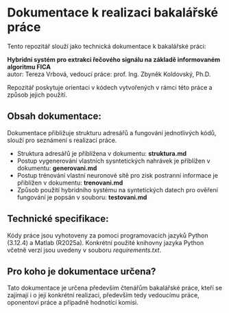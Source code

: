# Dokumentace k realizaci bakalářské práce
Tento repozitář slouží jako technická dokumentace k bakalářské práci:

**Hybridní systém pro extrakci řečového signálu na základě informovaném algoritmu FICA** 
<br> autor: Tereza Vrbová, vedoucí práce: prof. Ing. Zbyněk Koldovský, Ph.D.

Repozitář poskytuje orientaci v kódech vytvořených v rámci této práce a způsob jejich použití.

## Obsah dokumentace:
Dokumentace přibližuje strukturu adresářů a fungování jednotlivých kódů, slouží pro seznámení s realizací práce.

* Struktura adresářů je přiblížena v dokumentu: **struktura.md**
* Postup vygenerování vlastních sysntetických nahrávek je přiblížen v dokumentu: **generovani.md**
* Postup trénování vlastní neuronové sítě pro zisk postranní informace je přiblížen v dokumentu: **trenovani.md**
* Způsob použití hybridního systému na syntetických datech pro ověření fungování je popsán v souboru: **testovani.md**

## Technické specifikace:
Kódy práce jsou vyhotoveny za pomoci programovacích jazyků Python (3.12.4) a Matlab (R2025a). Konkrétní použité knihovny jazyka Python včetně verzí jsou uvedeny v souboru *requirements.txt*.

## Pro koho je dokumentace určena?
Tato dokumentace je určena především čtenářům bakalářské práce, kteří se zajímají i o její konkrétní realizaci, především tedy vedoucímu práce, oponentovi práce a případně hodnotící komisi.
